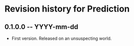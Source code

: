 # Revision history for Prediction

## 0.1.0.0 -- YYYY-mm-dd

* First version. Released on an unsuspecting world.
